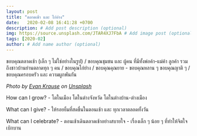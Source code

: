 ```yaml
---
layout: post
title: "ตลาดเช้า และ ไก่ย่าง"
date:   2020-02-08 16:41:28 +0700
description: # Add post description (optional)
img: https://source.unsplash.com/JTAR4XJ7FbA # Add image post (optional)
tags: [2020-02]
author: # Add name author (optional)
---
```

ขอบคุณตลาดเช้า (เล็ก ๆ ไม่ใช่อย่างในรูป) / ขอบคุณชุมชน และ ผู้คน ที่มีทั้งพ่อค้า-แม่ค้า ลูกค้า รวมถึงชาวบ้านย่านตลาดทุก ๆ คน / ขอบคุณไก่ย่าง / ขอบคุณคุณยาย - ขอบคุณหลาน ๆ ขอบคุณญาติ ๆ / ขอบคุณครอบครัว และ ความผูกพันกัน 

*Photo by [Evan Krause](https://unsplash.com/@evankrause_) on [Unsplash](https://unsplash.com)*

<i class="fa fa-child" style="color:plum"></i>

How can I grow? - โตในเมือง โตในต่างจังหวัด โตในต่างบ้าน-ต่างเมือง

What can I give? - ให้รอยยิ้มที่สดชื่นในตอนเช้า และ ทุกเวลาตลอดทั้งวัน

What can I celebrate? - ตอนเช้าเดินตลาดเช้าอย่างสบายใจ - เรื่องเล็ก ๆ น้อย ๆ ที่ทำให้จิตใจเบิกบาน
